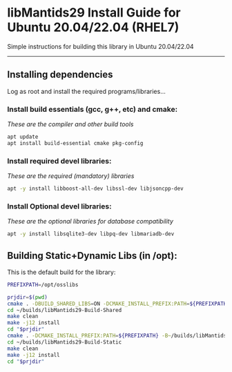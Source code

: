 # libMantids29 Install Guide for Ubuntu 20.04/22.04 (RHEL7)

Simple instructions for building this library in Ubuntu 20.04/22.04

***

## Installing dependencies

Log as root and install the required programs/libraries...

### Install build essentials (gcc, g++, etc) and cmake:

*These are the compiler and other build tools*

```bash
apt update
apt install build-essential cmake pkg-config
```

### Install required devel libraries:

*These are the required (mandatory) libraries*

```bash
apt -y install libboost-all-dev libssl-dev libjsoncpp-dev
```

### Install Optional devel libraries:

*These are the optional libraries for database compatibility*

```bash
apt -y install libsqlite3-dev libpq-dev libmariadb-dev
```

## Building Static+Dynamic Libs (in /opt):

This is the default build for the library:

```bash
PREFIXPATH=/opt/osslibs

prjdir=$(pwd)
cmake . -DBUILD_SHARED_LIBS=ON -DCMAKE_INSTALL_PREFIX:PATH=${PREFIXPATH} -B~/builds/libMantids29-Build-Shared
cd ~/builds/libMantids29-Build-Shared
make clean
make -j12 install
cd "$prjdir"
cmake . -DCMAKE_INSTALL_PREFIX:PATH=${PREFIXPATH} -B~/builds/libMantids29-Build-Static
cd ~/builds/libMantids29-Build-Static
make clean
make -j12 install
cd "$prjdir"
```






